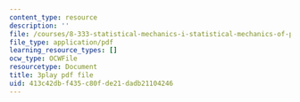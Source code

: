 ```yaml
---
content_type: resource
description: ''
file: /courses/8-333-statistical-mechanics-i-statistical-mechanics-of-particles-fall-2013/413c42dbf435c80fde21dadb21104246_hl4c1P9D8IY.pdf
file_type: application/pdf
learning_resource_types: []
ocw_type: OCWFile
resourcetype: Document
title: 3play pdf file
uid: 413c42db-f435-c80f-de21-dadb21104246
---
```


